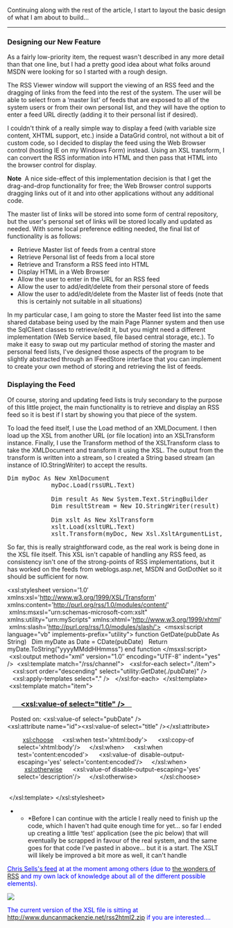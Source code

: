 Continuing along with the rest of the article, I start to layout the basic design of what I am about to build...

* * *

### Designing our New Feature

As a fairly low-priority item, the request wasn't described in any more detail than that one line, but I had a pretty good idea about what folks around MSDN were looking for so I started with a rough design.

The RSS Viewer window will support the viewing of an RSS feed and the dragging of links from the feed into the rest of the system. The user will be able to select from a &#8216;master list' of feeds that are exposed to all of the system users or from their own personal list, and they will have the option to enter a feed URL directly (adding it to their personal list if desired).

I couldn't think of a really simple way to display a feed (with variable size content, XHTML support, etc.) inside a DataGrid control, not without a bit of custom code, so I decided to display the feed using the Web Browser control (hosting IE on my Windows Form) instead. Using an XSL transform, I can convert the RSS information into HTML and then pass that HTML into the browser control for display.

**Note**  A nice side-effect of this implementation decision is that I get the drag-and-drop functionality for free; the Web Browser control supports dragging links out of it and into other applications without any additional code.

The master list of links will be stored into some form of central repository, but the user's personal set of links will be stored locally and updated as needed. With some local preference editing needed, the final list of functionality is as follows:

  * Retrieve Master list of feeds from a central store
  * Retrieve Personal list of feeds from a local store
  * Retrieve and Transform a RSS feed into HTML
  * Display HTML in a Web Browser
  * Allow the user to enter in the URL for an RSS feed
  * Allow the user to add/edit/delete from their personal store of feeds
  * Allow the user to add/edit/delete from the Master list of feeds (note that this is certainly not suitable in all situations)

In my particular case, I am going to store the Master feed list into the same shared database being used by the main Page Planner system and then use the SqlClient classes to retrieve/edit it, but you might need a different implementation (Web Service based, file based central storage, etc.). To make it easy to swap out my particular method of storing the master and personal feed lists, I've designed those aspects of the program to be slightly abstracted through an IFeedStore interface that you can implement to create your own method of storing and retrieving the list of feeds.

### Displaying the Feed

Of course, storing and updating feed lists is truly secondary to the purpose of this little project, the main functionality is to retrieve and display an RSS feed so it is best if I start by showing you that piece of the system.

To load the feed itself, I use the Load method of an XMLDocument. I then load up the XSL from another URL (or file location) into an XSLTransform instance. Finally, I use the Transform method of the XSLTransform class to take the XMLDocument and transform it using the XSL. The output from the transform is written into a stream, so I created a String based stream (an instance of IO.StringWriter) to accept the results.

<pre>Dim myDoc As New XmlDocument
            myDoc.Load(rssURL.Text)

            Dim result As New System.Text.StringBuilder
            Dim resultStream = New IO.StringWriter(result)

            Dim xslt As New XslTransform
            xslt.Load(xsltURL.Text)
            xslt.Transform(myDoc, New Xsl.XsltArgumentList, resultStream)
</pre>

So far, this is really straightforward code, as the real work is being done in the XSL file itself. This XSL isn't capable of handling any RSS feed, as consistency isn't one of the strong-points of RSS implementations, but it has worked on the feeds from weblogs.asp.net, MSDN and GotDotNet so it should be sufficient for now. </ul>

<?xml version="1.0&#8243; encoding="UTF-8&#8243; ?>
<xsl:stylesheet version='1.0&#8242; xmlns:xsl='http://www.w3.org/1999/XSL/Transform' xmlns:content='http://purl.org/rss/1.0/modules/content/'
 xmlns:msxsl="urn:schemas-microsoft-com:xslt" xmlns:utility="urn:myScripts" xmlns:xhtml='http://www.w3.org/1999/xhtml'
 xmlns:slash='http://purl.org/rss/1.0/modules/slash/'>
 <msxsl:script language="vb" implements-prefix="utility">
function GetDate(pubDate As String)
  Dim myDate as Date = CDate(pubDate)
  Return myDate.ToString("yyyyMMddHHmmss")
end function
</msxsl:script>
 <xsl:output method="xml" version="1.0&#8243; encoding="UTF-8&#8243; indent="yes" />
 <xsl:template match="/rss/channel">
  <xsl:for-each select="./item">
   <xsl:sort order="descending" select="utility:GetDate(./pubDate)" />
   <xsl:apply-templates select="." />
  </xsl:for-each>
 </xsl:template>
 <xsl:template match="item">
  <h3>
   <a href='{link}'>
    <xsl:value-of select="title" />
   </a>
  </h3>
  Posted on: <xsl:value-of select="pubDate" />
  <div><xsl:attribute name="id"><xsl:value-of select="title" /></xsl:attribute>
  <ul>
   <xsl:choose>
    <xsl:when test='xhtml:body'>
     <xsl:copy-of select='xhtml:body'/>
    </xsl:when>
    <xsl:when test='content:encoded'>
     <xsl:value-of  disable-output-escaping='yes' select='content:encoded'/>
    </xsl:when>
    <xsl:otherwise>
     <xsl:value-of disable-output-escaping='yes' select='description'/>
    </xsl:otherwise>
            </xsl:choose>
  </ul>
  </div>
 </xsl:template>
</xsl:stylesheet>

* * *Before I can continue with the article I really need to finish up the code, which I haven't had quite enough time for yet... so far I ended up creating a little &#8216;test' application (see the pic below) that will eventually be scrapped in favour of the real system, and the same goes for that code I've pasted in above... but it is a start. The XSLT will likely be improved a bit more as well, it can't handle

[<font color="#0000ff">Chris Sells's feed](http://www.sellsbrothers.com/news/rss.aspx) at at the moment among others (due to [the wonders of RSS](http://weblogs.asp.net/ksharkey/posts/21875.aspx) and my own lack of knowledge about all of the different possible elements).

<img src="http://www.duncanmackenzie.net/rssviewer.jpg" border="0" />

The current version of the XSL file is sitting at <http://www.duncanmackenzie.net/rss2html2.zip> if you are interested....

###